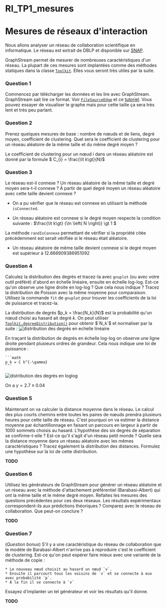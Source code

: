# RI_TP1_mesures

# Mesures de réseaux d'interaction

Nous allons analyser un réseau de collaboration scientifique en informatique. Le réseau est extrait de DBLP et disponible sur [SNAP](https://snap.stanford.edu/data/com-DBLP.html).

GraphStream permet de mesurer de nombreuses caractéristiques d'un réseau. La plupart de ces mesures sont implantées comme des méthodes statiques dans la classe [`Toolkit`](https://data.graphstream-project.org/api/gs-algo/current/org/graphstream/algorithm/Toolkit.html). Elles vous seront très utiles par la suite.

### Question 1
Commencez par télécharger les données et les lire avec GraphStream. GraphStream sait lire ce format. Voir [`FileSourceEdge`](https://data.graphstream-project.org/api/gs-core/current/org/graphstream/stream/file/FileSourceEdge.html) et ce [tutoriel](http://graphstream-project.org/doc/Tutorials/Reading-files-using-FileSource/). Vous pouvez essayer de visualiser le graphe mais pour cette taille ça sera très lent et très peu parlant.

### Question 2
Prenez quelques mesures de base : nombre de nœuds et de liens, degré moyen, coefficient de clustering. Quel sera le coefficient de clustering pour un réseau aléatoire de la même taille et du même degré moyen ?

Le coefficient de clustering pour un nœud *i* dans un réseau aléatoire est donné par la formule
$` C_{i} = \frac{\lt k\gt}{N}`$


### Question 3
Le réseau est-il connexe ? Un réseau aléatoire de la même taille et degré moyen sera-t-il connexe ? À partir de quel degré moyen un réseau aléatoire avec cette taille devient connexe ? 

   - On a pu vérifier que le réseau est connexe en utilisant la méthode `isConnected`.
   
   - Un réseau aléatoire est connexe si le degré moyen respecte la condition suivante : $`\frac{\lt k\gt} {\ln \left( N \right)} \gt   1  `$
   
   La méthode `randIsConnexe` permettant de vérifier si la propriété citée précédemment est serait vérifiée si le réseau était aléatoire.

   - Un réseau aléatoire de même taille devient connexe si le degré moyen est supérieur à 12.666909386951092  




### Question 4
Calculez la distribution des degrés et tracez-la avec `gnuplot` (ou avec votre outil préféré) d'abord en échelle linéaire, ensuite en échelle log-log. Est-ce qu'on observe une ligne droite en log-log ? Que cela nous indique ? Tracez la distribution de Poisson avec la même moyenne pour comparaison. Utilisez la commande `fit` de `gnuplot` pour trouver les coefficients de la loi de puissance et tracez-la.

   La distribution de degrés $`p_k = \frac{N_k}{N}`$ est la probabilité qu'un nœud choisi au hasard ait degré $`k`$. On peut utiliser [`Toolkit.degreeDistribution()`](https://data.graphstream-project.org/api/gs-algo/current/org/graphstream/algorithm/Toolkit.html#degreeDistribution(org.graphstream.graph.Graph)) pour obtenir $`N_k`$ et normaliser par la suite :
   ![distribution des degrés en echelle linéaire](/data/dd_dblp2.png)

   En traçant la distribution de degrés en échelle log-log on observe une ligne droite pendant plusieurs ordres de grandeur. Cela nous indique une loi de puissance :

    ```math
    p_k = C k^{-\gamma}
    ```

   
   ![distribution des degrés en loglog](/data/dd_dblp.png)

   On a $`\gamma = 2.7 \pm 0.04`$
### Question 5
Maintenant on va calculer la distance moyenne dans le réseau. Le calcul des plus courts chemins entre toutes les paires de nœuds prendra plusieurs heures pour cette taille de réseau. C'est pourquoi on va estimer la distance moyenne par échantillonnage en faisant un parcours en largeur à partir de 1000 sommets choisis au hasard. L'hypothèse des six degrés de séparation se confirme-t-elle ? Est-ce qu'il s'agit d'un réseau petit monde ? Quelle sera la distance moyenne dans un réseau aléatoire avec les mêmes caractéristiques ? Tracez également la *distribution* des distances. Formulez une hypothèse sur la loi de cette distribution.

   **TODO**
### Question 6
Utilisez les générateurs de GraphStream pour générer un réseau aléatoire et un réseau avec la méthode d'attachement préférentiel (Barabasi-Albert) qui ont la même taille et le même degré moyen. Refaites les mesures des questions précédentes pour ces deux réseaux. Les résultats expérimentaux correspondent-ils aux prédictions théoriques ? Comparez avec le réseau de collaboration. Que peut-on conclure ?

   **TODO**
### Question 7
(*Question bonus*) S'il y a une caractéristique du réseau de collaboration que le modèle de Barabasi-Albert n'arrive pas à reproduire c'est le coefficient de clustering. Est-ce qu'on peut espérer faire mieux avec une variante de la méthode de copie :

    * Le nouveau nœud choisit au hasard un nœud `v`.
    * Ensuite il parcourt tous les voisins de `v` et se connecte à eux avec probabilité `p`.
    * À la fin il se connecte à `v`

   Essayez d'implanter un tel générateur et voir les résultats qu'il donne.

   **TODO**
